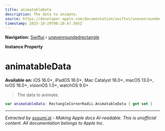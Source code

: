 ```yaml
---
title: animatableData
description: The data to animate.
source: https://developer.apple.com/documentation/swiftui/unevenroundedrectangle/animatabledata
timestamp: 2025-10-29T00:10:47.505Z
---
```


**Navigation:** [Swiftui](/documentation/swiftui) › [unevenroundedrectangle](/documentation/swiftui/unevenroundedrectangle)

**Instance Property**

# animatableData

**Available on:** iOS 16.0+, iPadOS 16.0+, Mac Catalyst 16.0+, macOS 13.0+, tvOS 16.0+, visionOS 1.0+, watchOS 9.0+

> The data to animate.

```swift
var animatableData: RectangleCornerRadii.AnimatableData { get set }
```

---

*Extracted by [sosumi.ai](https://sosumi.ai) - Making Apple docs AI-readable.*
*This is unofficial content. All documentation belongs to Apple Inc.*
